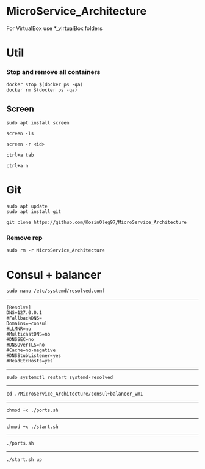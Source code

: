 # MicroService_Architecture
For VirtualBox use *_virtualBox folders

# Util

### Stop and remove all containers 

    docker stop $(docker ps -qa)
    docker rm $(docker ps -qa)

## Screen
    
    sudo apt install screen

    screen -ls

    screen -r <id>

    ctrl+a tab
    
    ctrl+a n

    

# Git 
    sudo apt update
    sudo apt install git

    git clone https://github.com/KozinOleg97/MicroService_Architecture

### Remove rep

    sudo rm -r MicroService_Architecture
    
    

# Consul + balancer 
    sudo nano /etc/systemd/resolved.conf
---

    [Resolve]
    DNS=127.0.0.1
    #FallbackDNS=
    Domains=~consul
    #LLMNR=no
    #MulticastDNS=no
    #DNSSEC=no
    #DNSOverTLS=no
    #Cache=no-negative
    #DNSStubListener=yes
    #ReadEtcHosts=yes

---
    sudo systemctl restart systemd-resolved
---
    cd ./MicroService_Architecture/consul+balancer_vm1
---
    chmod +x ./ports.sh
---
    chmod +x ./start.sh
---
    ./ports.sh
---
    ./start.sh up

